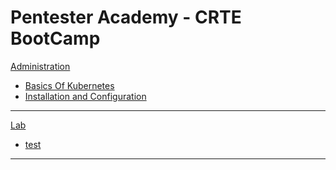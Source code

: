 # Pentester Academy - CRTE BootCamp

[Administration]()

  * [Basics Of Kubernetes](a01-BasicsOfKubernetes.md)
  * [Installation and Configuration](a02-InstallationConfiguration.md)

- - - -

[Lab]()

  * [test](test.md)
  
- - - - 

